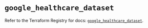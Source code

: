 # `google_healthcare_dataset`

Refer to the Terraform Registry for docs: [`google_healthcare_dataset`](https://registry.terraform.io/providers/hashicorp/google-beta/5.30.0/docs/resources/google_healthcare_dataset).
